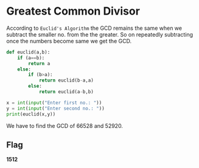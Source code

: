 # Greatest Common Divisor
According to `Euclid's Algorithm` the GCD remains the same when we subtract the smaller no. from the the greater. So on repeatedly subtracting once the numbers become same we get the GCD.
```python
def euclid(a,b):
    if (a==b):
        return a
    else:
        if (b>a):
            return euclid(b-a,a)
        else:
            return euclid(a-b,b)

x = int(input("Enter first no.: "))
y = int(input("Enter second no.: "))
print(euclid(x,y))
```
We have to find the GCD of 66528 and 52920.
## Flag
**1512**
